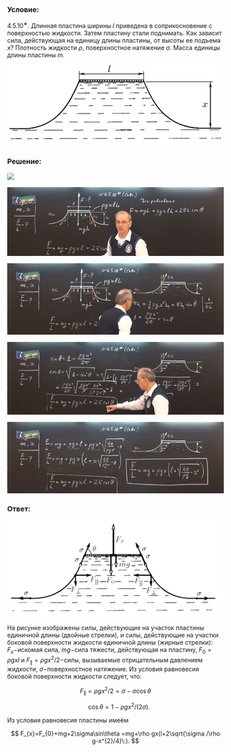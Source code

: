 ###  Условие: 

$4.5.10^{∗}.$ Длинная пластина ширины $l$ приведена в соприкосновение с поверхностью жидкости. Затем пластину стали поднимать. Как зависит сила, действующая на единицу длины пластины, от высоты ее подъема $x$? Плотность жидкости $\rho$, поверхностное натяжение $\sigma$. Масса единицы длины пластины $m$. 

![К задаче $4.5.10$|945x355, 70%](../../img/4.5.10/4.5.10.png)

###  Решение: 

![](https://www.youtube.com/embed/ydLte_LNT3A) 

![|912x291, 67%](../../img/4.5.10/01.png) 

![|930x305, 67%](../../img/4.5.10/02.png) 

![|930x312, 67%](../../img/4.5.10/03.png) 

![|930x307, 67%](../../img/4.5.10/04.png) 

###  Ответ: 

![К задаче $4.5.10$|1071x479, 70%](../../img/4.5.10/4.5.10s.png)

На рисунке изображены силы, действующие на участок пластины единичной длины (двойные стрелки), и силы, действующие на участки боковой поверхности жидкости единичной длины (жирные стрелки): $F_x-$искомая сила, $mg-$сила тяжести, действующая на пластину, $F_0=\rho gxl$ и $F_\parallel=\rho gx^2/2-$силы, вызываемые отрицательным давлением жидкости, $\sigma -$поверхностное натяжение. Из условия равновесия боковой поверхности жидкости следует, что: 

$$ F_{\parallel}=\rho gx^{2}/2=\sigma -\sigma\cos\theta$$

$$\quad\cos\theta =1-\rho gx^{2}/(2\sigma ). $$ 

Из условия равновесия пластины имеём 

$$ F_{x}=F_{0}+mg+2\sigma\sin\theta =mg+\rho gx(l+2\sqrt{\sigma /\rho g-x^{2}/4}\:). $$ 
